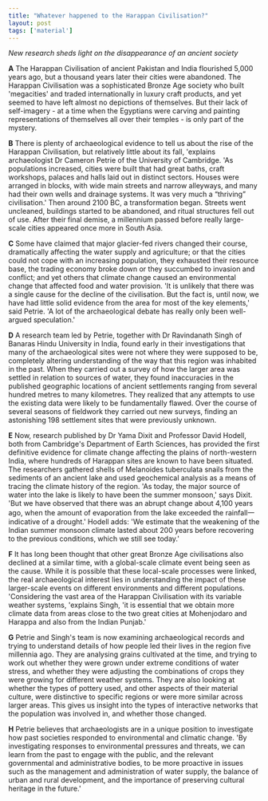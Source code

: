 ```yaml
---
title: "Whatever happened to the Harappan Civilisation?"
layout: post
tags: ['material']
---
```


*New research sheds light on the disappearance of an ancient society*

**A**  The Harappan Civilisation of ancient Pakistan and India flourished 5,000 years ago, but a thousand years later their cities were abandoned. The Harappan Civilisation was a sophisticated Bronze Age society who built 'megacities' and traded internationally in luxury craft products, and yet seemed to have left almost no depictions of themselves. But their lack of self-imagery - at a time when the Egyptians were carving and painting representations of themselves all over their temples - is only part of the mystery.

**B**  There is plenty of archaeological evidence to tell us about the rise of the Harappan Civilisation, but relatively little about its fall, 'explains archaeologist Dr Cameron Petrie of the University of Cambridge. 'As populations increased, cities were built that had great baths, craft workshops, palaces and halls laid out in distinct sectors. Houses were arranged in blocks, with wide main streets and narrow alleyways, and many had their own wells and drainage systems. It was very much a “thriving” civilisation.' Then around 2100 BC, a transformation began. Streets went uncleaned, buildings started to be abandoned, and ritual structures fell out of use. After their final demise, a millennium passed before really large-scale cities appeared once more in South Asia.

**C**  Some have claimed that major glacier-fed rivers changed their course, dramatically affecting the water supply and agriculture; or that the cities could not cope with an increasing population, they exhausted their resource base, the trading economy broke down or they succumbed to invasion and conflict; and yet others that climate change caused an environmental change that affected food and water provision. 'It is unlikely that there was a single cause for the decline of the civilisation. But the fact is, until now, we have had little solid evidence from the area for most of the key elements,' said Petrie. 'A lot of the archaeological debate has really only been well- argued speculation.'

**D**  A research team led by Petrie, together with Dr Ravindanath Singh of Banaras Hindu University in India, found early in their investigations that many of the archaeological sites were not where they were supposed to be, completely altering understanding of the way that this region was inhabited in the past. When they carried out a survey of how the larger area was settled in relation to sources of water, they found inaccuracies in the published geographic locations of ancient settlements ranging from several hundred metres to many kilometres. They realized that any attempts to use the existing data were likely to be fundamentally flawed. Over the course of several seasons of fieldwork they carried out new surveys, finding an astonishing 198 settlement sites that were previously unknown.

**E**  Now, research published by Dr Yama Dixit and Professor David Hodell, both from Cambridge's Department of Earth Sciences, has provided the first definitive evidence for climate change affecting the plains of north-western India, where hundreds of Harappan sites are known to have been situated. The researchers gathered shells of Melanoides tuberculata snails from the sediments of an ancient lake and used geochemical analysis as a means of tracing the climate history of the region. 'As today, the major source of water into the lake is likely to have been the summer monsoon,' says Dixit. 'But we have observed that there was an abrupt change about 4,100 years ago, when the amount of evaporation from the lake exceeded the rainfall一 indicative of a drought.' Hodell adds: 'We estimate that the weakening of the Indian summer monsoon climate lasted about 200 years before recovering to the previous conditions, which we still see today.'

**F**  It has long been thought that other great Bronze Age civilisations also declined at a similar time, with a global-scale climate event being seen as the cause. While it is possible that these local-scale processes were linked, the real archaeological interest lies in understanding the impact of these larger-scale events on different environments and different populations. 'Considering the vast area of the Harappan Civilisation with its variable weather systems, 'explains Singh, 'it is essential that we obtain more climate data from areas close to the two great cities at Mohenjodaro and Harappa and also from the Indian Punjab.'

**G**  Petrie and Singh's team is now examining archaeological records and trying to understand details of how people led their lives in the region five millennia ago. They are analysing grains cultivated at the time, and trying to work out whether they were grown under extreme conditions of water stress, and whether they were adjusting the combinations of crops they were growing for different weather systems. They are also looking at whether the types of pottery used, and other aspects of their material culture, were distinctive to specific regions or were more similar across larger areas. This gives us insight into the types of interactive networks that the population was involved in, and whether those changed.

**H**  Petrie believes that archaeologists are in a unique position to investigate how past societies responded to environmental and climatic change. 'By investigating responses to environmental pressures and threats, we can learn from the past to engage with the public, and the relevant governmental and administrative bodies, to be more proactive in issues such as the management and administration of water supply, the balance of urban and rural development, and the importance of preserving cultural heritage in the future.'
